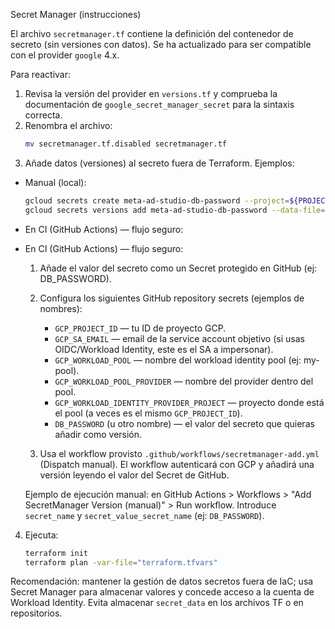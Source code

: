 Secret Manager (instrucciones)

El archivo `secretmanager.tf` contiene la definición del contenedor de secreto (sin versiones con datos). Se ha actualizado para ser compatible con el provider `google` 4.x.

Para reactivar:
1. Revisa la versión del provider en `versions.tf` y comprueba la documentación de `google_secret_manager_secret` para la sintaxis correcta.
2. Renombra el archivo:
   ```bash
   mv secretmanager.tf.disabled secretmanager.tf
   ```
3. Añade datos (versiones) al secreto fuera de Terraform. Ejemplos:

- Manual (local):
   ```bash
   gcloud secrets create meta-ad-studio-db-password --project=${PROJECT_ID} --replication-policy="automatic"
   gcloud secrets versions add meta-ad-studio-db-password --data-file=<(echo -n "${DB_PASSWORD}")
   ```

- En CI (GitHub Actions) — flujo seguro:
- En CI (GitHub Actions) — flujo seguro:

  1. Añade el valor del secreto como un Secret protegido en GitHub (ej: DB_PASSWORD).
  2. Configura los siguientes GitHub repository secrets (ejemplos de nombres):
     - `GCP_PROJECT_ID` — tu ID de proyecto GCP.
     - `GCP_SA_EMAIL` — email de la service account objetivo (si usas OIDC/Workload Identity, este es el SA a impersonar).
     - `GCP_WORKLOAD_POOL` — nombre del workload identity pool (ej: my-pool).
     - `GCP_WORKLOAD_POOL_PROVIDER` — nombre del provider dentro del pool.
     - `GCP_WORKLOAD_IDENTITY_PROVIDER_PROJECT` — proyecto donde está el pool (a veces es el mismo `GCP_PROJECT_ID`).
     - `DB_PASSWORD` (u otro nombre) — el valor del secreto que quieras añadir como versión.

  3. Usa el workflow provisto `.github/workflows/secretmanager-add.yml` (Dispatch manual). El workflow autenticará con GCP y añadirá una versión leyendo el valor del Secret de GitHub.

  Ejemplo de ejecución manual: en GitHub Actions > Workflows > "Add SecretManager Version (manual)" > Run workflow. Introduce `secret_name` y `secret_value_secret_name` (ej: `DB_PASSWORD`).

4. Ejecuta:
   ```bash
   terraform init
   terraform plan -var-file="terraform.tfvars"
   ```

Recomendación: mantener la gestión de datos secretos fuera de IaC; usa Secret Manager para almacenar valores y concede acceso a la cuenta de Workload Identity. Evita almacenar `secret_data` en los archivos TF o en repositorios.
